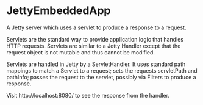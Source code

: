 # JettyEmbeddedApp

A Jetty server which uses a servlet to produce a response to a request. 

Servlets are the standard way to provide application logic that handles HTTP requests. Servlets are similar 
to a Jetty Handler except that the request object is not mutable and thus cannot be modified. 

Servlets are handled in Jetty by a ServletHandler. It uses standard path mappings to match a Servlet to a request; sets 
the requests servletPath and pathInfo; passes the request to the servlet, possibly via Filters to produce a response.


Visit http://localhost:8080/ to see the response from the handler.

